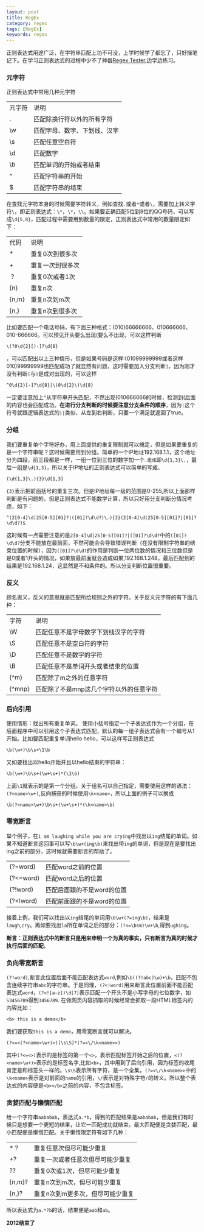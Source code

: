```yaml
---
layout: post
title: RegEx
category: regex
tags: [RegEx]
keywords: regex
---
```


正则表达式用途广泛，在字符串匹配上功不可没，上学时候学了都忘了，只好操笔记下。在学习正则表达式的过程中少不了神器[Regex Tester](http://deerchao.net/tools/regex_tester/regextester.zip),边学边练习。

### 元字符

正则表达式中常用几种元字符

<table class="table table-bordered table-striped">
    <tr><td>元字符</td><td>说明</td></tr>
    <tr><td>.</td><td>匹配除换行符以外的所有字符</td></tr>
    <tr><td>\w</td><td>匹配字母、数字、下划线、汉字</td></tr>
    <tr><td>\s</td><td>匹配任意空白符</td></tr>
    <tr><td>\d</td><td>匹配数字</td></tr>
    <tr><td>\b</td><td>匹配单词的开始或者结束</td></tr>
    <tr><td>^</td><td>匹配字符串的开始</td></tr>
    <tr><td>$</td><td>匹配字符串的结束</td></tr>
</table>

在查找元字符本身的时候需要字符转义，例如查找`.`或者`*`或者`\`，需要加上转义字符`\`，即正则表达式：`\*`，`\*`，`\\`。如果要正确匹配5位到8位的QQ号码，可以写成`\d{5,8}`，匹配过程中需要用到数量的限定，正则表达式中常用的数量限定如下：

<table class="table table-bordered table-striped">
    <tr><td>代码</td><td>说明</td></tr>
    <tr><td>*</td><td>重复0次到很多次</td></tr>
    <tr><td>+</td><td>重复一次到很多次</td></tr>
    <tr><td>？</td><td>重复0次或者1次</td></tr>
    <tr><td>{n}</td><td>重复n次</td></tr>
    <tr><td>{n,m}</td><td>重复n次到m次</td></tr>
    <tr><td>{n,}</td><td>重复n次到很多次</td></tr>
</table>

比如要匹配一个电话号码，有下面三种格式：(010)66666666、010666666、010-666666。可以预见开头要么出现(要么不出现，可以这样判断

	\(?0\d{2}[)-]?\d{8}

，可以匹配出以上三种情形，但是如果号码是这样:(01099999999或者这样010)99999999也匹配成功了就显然有问题，这时需要加入分支判断`|`，因为刚才没有判断`(`与`)`是成对出现的，可以这样

	^0\d{2}[-]?\d{8}|\(0\d{2}\)\d{8}

一定要注意加上`^`从字符串开头匹配，不然出现(010666666的时候，检测到(后面的内容也会匹配成功。**在进行分支判断的时候要注意分支条件的顺序**，因为`|`这个符号就跟逻辑表达式的`||`类似，从左到右判断，只要一个满足就返回了true。

### 分组

我们要重复单个字符好办，用上面提供的重复限制就可以搞定，但是如果要重复的是一个字符串呢？这时候需要用到分组。简单的一个IP地址192.168.1.1，这个地址分为四段，前三段都是一样，一组一位到三位的数字加一个`.组成`即`\d{1,3}\.`，最后一组是`\d{1,3}`，所以关于IP地址的正则表达式可以简单的写成、

	(\d{1,3}\.){3}\d{1,3}

`{3}`表示把前面括号的重复三次。但是IP地址每一级的范围是0-255,所以上面那样判断是有问题的，但是正则表达式不能数学计算，所以只好用分支判断分情况考虑，如下：

	^(2[0-4]\d|25[0-5][01]?|([01]?\d\d?)\.){3}(2[0-4]\d|25[0-5][01]?|[01]?\d\d?)$

这时候有一点需要注意的是`2[0-4]\d|25[0-5][01]?|([01]?\d\d?`中的`([01]?\d\d?`分支不能放在最前面，不然可能会会导致错误判断（在没有限制字符串的结束位置的时候），因为`([01]?\d\d?`的作用是判断一位两位数的情况和三位数但是是0或者1开头的情况，如果放最前面就会造成如果,192.168.1.248，最后匹配到的结果是192.168.1.24，这显然是不和条件的。所以分支判断位置很重要。

### 反义

顾名思义，反义的意思就是匹配所给规则之外的字符。关于反义元字符的有下面几种：

<table class="table table-bordered table-striped">
    <tr><td>字符</td><td>说明</td></tr>
    <tr><td>\W</td><td>匹配任意不是字母数字下划线汉字的字符</td></tr>
    <tr><td>\S</td><td>匹配任意不是空白符的字符</td></tr>
    <tr><td>\D</td><td>匹配任意不是数字的字符</td></tr>
    <tr><td>\B</td><td>匹配任意不是单词开头或者结束的位置</td></tr>
    <tr><td>{^m}</td><td>匹配除了m之外的任意字符</td></tr>
    <tr><td>{^mnp}</td><td>匹配除了不是mnp这几个字符以外的任意字符</td></tr>
</table>

### 后向引用

使用情形：找出所有重复单词。
使用小括号指定一个子表达式作为一个分组，在后面程序中可以引用这个子表达式匹配，默认的每一组子表达式会有一个编号从1开始。比如要匹配重复单词hello hello，可以这样写正则表达式

	\b(\w+)\b\s+\1\b  

又如要找出以hello开始并且以hello结束的字符串：

	\b(\w+)\b\s+(\w+\s+)*(\1\b)

上面`\1`就表示的是第一个分组。关于组名可以自己指定，需要使用这样的语法：`(?<name>\w+)`,反向捕获的时候使用`\k<name>`，所以上面的例子可以换成

	\b(?<name>\w+)\b\s+(\w+\s+)*(\k<name>\b)

### 零宽断言

举个例子，在`i am laughing while you are crying`中找出以`ing`结尾的单词。如果不知道断言这回事可以写`\b\w+(ing\b)`来找出带`ing`的单词，但是现在是要找出ing之前的部分，这时候就需要断言的帮助了。

<table class="table table-bordered table-striped">
    <tr><td>(?=word)</td><td>匹配word之前的位置</td></tr>
    <tr><td>(?&lt=word)</td><td>匹配word之后的位置</td></tr>
    <tr><td>(?!word)</td><td>匹配后面跟的不是word的位置</td></tr>
    <tr><td>(?&lt!word)</td><td>匹配前面跟的不是word的位置</td></tr>
</table>

接着上例，我们可以找出以`ing`结尾的单词用`\b\w+(?=ing\b)`，结果是`laugh`,`cry`。再如要找出`la`所在单词之后的部分：`(?<=\bsm)\w+\b`,得到`ughing`。

**断言：正则表达式中的断言只是用来申明一个为真的事实，只有断言为真的时候才执行后面的匹配**。

### 负向零宽断言
`(?!word)`,断言此位置后面不能匹配表达式`word`,例如`\b((?!abc)\w)+\b`，匹配不包含连续字符串`abc`的字符串。于是同理，`(?<!word)`用来断言此位置前面不能匹配表达式`word`，`(?<![a-z])\d[7]`表示匹配一个开头不是小写字母的七位数字，如`S3456789`得到`3456789`.
在做网页内容抓取的时候经常会抓取一段HTML标签内的内容比如：

	<b> this is a demo</b>

我们要获取`this is a demo`，用零宽断言就可以解决。

	(?<=<(?<name>\w+)>)[\s\S]*(?=<\/\k<name>>)

其中`(?<=<>)`表示的是标签的第一个`<>`，表示匹配标签开始之后的位置，`<(?<name>\w+)>`表示的是标签名字,比如`<b>`，其中用到了后向引用，因为标签的收尾肯定是和标签头一样的。`\s\S`表示所有字符，是一个全集，`(?=<\/\k<name>>`中的`\k<name>`表示是对前面的`name`的引用，`\/`表示是对特殊字符`/`的转义。所以整个表达式的内容便是`<b></b>`之前的内容，不包含标签。


### 贪婪匹配与懒惰匹配

给一个字符串`aababab`，表达式`a.*b`，得到的匹配结果是`aababab`，但是我们有时候只是想要一个更短的结果，让它一匹配成功就结束。最大匹配便是贪婪匹配，最小匹配便是懒惰匹配。关于懒惰限定符有如下几种：

<table class="table table-bordered table-striped">
    <tr><td>*？</td><td>重复任意次但尽可能少重复</td></tr>
    <tr><td>+?</td><td>重复一次或者任意次但尽可能少重复</td></tr>
    <tr><td>??</td><td>重复0次或1次，但尽可能少重复</td></tr>
    <tr><td>{n,m}?</td><td>重复n次到m次，但尽可能少重复</td></tr>
    <tr><td>{n,}?</td><td>重复n次到m更多次，但尽可能少重复</td></tr>
</table>

所以表达式为`a.*?b`的话，结果便是`aab`和`ab`。

**2012结束了**